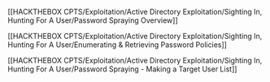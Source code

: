 [[HACKTHEBOX CPTS/Exploitation/Active Directory Exploitation/Sighting In, Hunting For A User/Password Spraying Overview]]

[[HACKTHEBOX CPTS/Exploitation/Active Directory Exploitation/Sighting In, Hunting For A User/Enumerating & Retrieving Password Policies]]

[[HACKTHEBOX CPTS/Exploitation/Active Directory Exploitation/Sighting In, Hunting For A User/Password Spraying - Making a Target User List]]